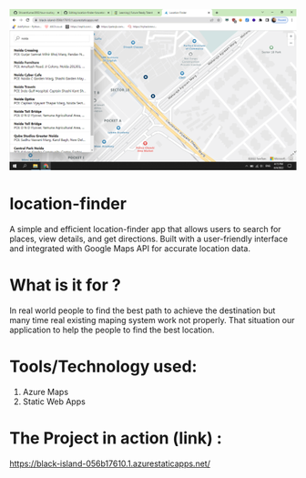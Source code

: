 ![HEADER](location-finder.png)

# location-finder
A simple and efficient location-finder app that allows users to search for places, view details, and get directions. Built with a user-friendly interface and integrated with Google Maps API for accurate location data.

# What is it for ?
In real world people to find the best path to achieve the destination but many time real existing maping system work not properly. That situation our application to help the people to find the best location.

# Tools/Technology used:
1. Azure Maps
2. Static Web Apps

# The Project in action (link) :
https://black-island-056b17610.1.azurestaticapps.net/

